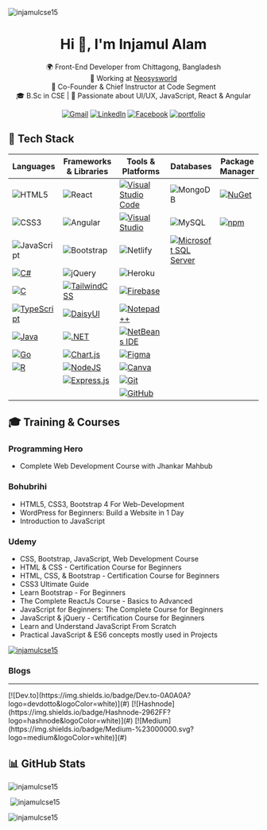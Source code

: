 <p align="left"> <img src="https://komarev.com/ghpvc/?username=injamulcse15&label=Profile%20views&color=0e75b6&style=flat" alt="injamulcse15" /> </p>

<h1 align="center">Hi 👋, I'm Injamul Alam</h1>
<p align="center">🌍 Front-End Developer from Chittagong, Bangladesh <br/>
  💼 Working at <a href="https://www.neosysworld.com/">Neosysworld</a> <br/>
  💼 Co-Founder & Chief Instructor at Code Segment <br/>
  🎓 B.Sc in CSE | 🚀 Passionate about UI/UX, JavaScript, React & Angular
</p>
  
<div align="center">
  
[![Gmail](https://img.shields.io/badge/gmail-%230077B5.svg?style=for-the-badge&logo=Gmail&logoColor=white)](mailto:yeasin.mohammod018@gmail.com/) [![LinkedIn](https://img.shields.io/badge/linkedin-%230077B5.svg?style=for-the-badge&logo=linkedin&logoColor=white)](https://www.linkedin.com/in/md-injamul-ismam-9688b8210/) [![Facebook](https://img.shields.io/badge/Facebook-%231877F2.svg?style=for-the-badge&logo=Facebook&logoColor=white)](https://www.facebook.com/injamulCSE15/) [![portfolio](https://img.shields.io/badge/my_portfolio-000?style=for-the-badge&logo=ko-fi&logoColor=white)](https://injamul-s-portfolio.netlify.app/)
</div>

## 🚀 Tech Stack

| Languages        | Frameworks & Libraries     | Tools & Platforms        | Databases              | Package Manager |
|------------------|----------------------------|--------------------------|------------------------|-----------------|
| ![HTML5](https://img.shields.io/badge/HTML5-E34F26?style=flat&logo=html5&logoColor=white) | ![React](https://img.shields.io/badge/React-61DAFB?style=flat&logo=react&logoColor=black) | [![Visual Studio Code](https://custom-icon-badges.demolab.com/badge/Visual%20Studio%20Code-0078d7.svg?logo=vsc&logoColor=white)](#) | ![MongoDB](https://img.shields.io/badge/MongoDB-47A248?style=flat&logo=mongodb&logoColor=white) | [![NuGet](https://img.shields.io/badge/NuGet-004880?logo=nuget&logoColor=fff)](#) |
| ![CSS3](https://img.shields.io/badge/CSS3-1572B6?style=flat&logo=css3&logoColor=white) | ![Angular](https://img.shields.io/badge/Angular-DD0031?style=flat&logo=angular&logoColor=white) | [![Visual Studio](https://custom-icon-badges.demolab.com/badge/Visual%20Studio-5C2D91.svg?&logo=visual-studio&logoColor=white)](#)  | ![MySQL](https://img.shields.io/badge/MySQL-4479A1?style=flat&logo=mysql&logoColor=white) | [![npm](https://img.shields.io/badge/npm-CB3837?logo=npm&logoColor=fff)](#) |
| ![JavaScript](https://img.shields.io/badge/JavaScript-F7DF1E?style=flat&logo=javascript&logoColor=black) | ![Bootstrap](https://img.shields.io/badge/Bootstrap-563D7C?style=flat&logo=bootstrap&logoColor=white) | ![Netlify](https://img.shields.io/badge/Netlify-00C7B7?style=flat&logo=netlify&logoColor=white) | [![Microsoft SQL Server](https://custom-icon-badges.demolab.com/badge/Microsoft%20SQL%20Server-CC2927?logo=mssqlserver-white&logoColor=white)](#) |
| [![C#](https://custom-icon-badges.demolab.com/badge/C%23-%23239120.svg?logo=cshrp&logoColor=white)](#) | ![jQuery](https://img.shields.io/badge/jQuery-0769AD?style=flat&logo=jquery&logoColor=white) | ![Heroku](https://img.shields.io/badge/Heroku-430098?style=flat&logo=heroku&logoColor=white) |                        |
| [![C](https://img.shields.io/badge/C-00599C?logo=c&logoColor=white)](#) | [![TailwindCSS](https://img.shields.io/badge/Tailwind%20CSS-%2338B2AC.svg?logo=tailwind-css&logoColor=white)](#) | [![Firebase](https://img.shields.io/badge/Firebase-FFCA28?style=flat&logo=firebase&logoColor=black)](#) | |
| [![TypeScript](https://img.shields.io/badge/TypeScript-3178C6?logo=typescript&logoColor=fff)](#) | [![DaisyUI](https://img.shields.io/badge/DaisyUI-5A0EF8?logo=daisyui&logoColor=fff)](#) | [![Notepad++](https://img.shields.io/badge/Notepad++-90E59A.svg?&logo=notepad%2b%2b&logoColor=black)](#) | |
| [![Java](https://img.shields.io/badge/Java-%23ED8B00.svg?logo=openjdk&logoColor=white)](#) | [![.NET](https://img.shields.io/badge/.NET-512BD4?logo=dotnet&logoColor=fff)](#) | [![NetBeans IDE](https://img.shields.io/badge/NetBeans%20IDE-1B6AC6.svg?logo=apache-netbeans-ide&logoColor=white)](#) | | |
| [![Go](https://img.shields.io/badge/Go-%2300ADD8.svg?&logo=go&logoColor=white)](#) | [![Chart.js](https://img.shields.io/badge/Chart.js-FF6384?logo=chartdotjs&logoColor=fff)](#) | [![Figma](https://img.shields.io/badge/Figma-F24E1E?logo=figma&logoColor=white)](#) | | |
| [![R](https://img.shields.io/badge/R-%23276DC3.svg?logo=r&logoColor=white)](#) | [![NodeJS](https://img.shields.io/badge/Node.js-6DA55F?logo=node.js&logoColor=white)](#) | [![Canva](https://img.shields.io/badge/Canva-%2300C4CC.svg?&logo=Canva&logoColor=white)](#) | |
| | [![Express.js](https://img.shields.io/badge/Express.js-%23404d59.svg?logo=express&logoColor=%2361DAFB)](#) | [![Git](https://img.shields.io/badge/Git-F05032?logo=git&logoColor=fff)](#) | |
| | | [![GitHub](https://img.shields.io/badge/GitHub-%23121011.svg?logo=github&logoColor=white)](#) | |


## 🎓 Training & Courses

### Programming Hero

- Complete Web Development Course with Jhankar Mahbub
### Bohubrihi

- HTML5, CSS3, Bootstrap 4 For Web-Development 
- WordPress for Beginners: Build a Website in 1 Day
- Introduction to JavaScript
 
### Udemy
- CSS, Bootstrap, JavaScript, Web Development Course
- HTML & CSS - Certification Course for Beginners
- HTML, CSS, & Bootstrap - Certification Course for Beginners
- CSS3 Ultimate Guide
- Learn Bootstrap - For Beginners
- The Complete ReactJs Course - Basics to Advanced
- JavaScript for Beginners: The Complete Course for Beginners
- JavaScript & jQuery - Certification Course for Beginners 
- Learn and Understand JavaScript From Scratch
- Practical JavaScript & ES6 concepts mostly used in Projects


<p align="left"> <a href="https://github.com/ryo-ma/github-profile-trophy"><img src="https://github-profile-trophy.vercel.app/?username=injamulcse15" alt="injamulcse15" /></a> </p>



### Blogs
<hr>
[![Dev.to](https://img.shields.io/badge/Dev.to-0A0A0A?logo=devdotto&logoColor=white)](#)
[![Hashnode](https://img.shields.io/badge/Hashnode-2962FF?logo=hashnode&logoColor=white)](#)
[![Medium](https://img.shields.io/badge/Medium-%23000000.svg?logo=medium&logoColor=white)](#)

 ## 📊 GitHub Stats
 
<div>
<p align="left"><img src="https://github-readme-stats.vercel.app/api/top-langs?username=injamulcse15&show_icons=true&locale=en&layout=compact" alt="injamulcse15" /></p>
</div>
<div>
<p align="left">&nbsp;<img src="https://github-readme-stats.vercel.app/api?username=injamulcse15&show_icons=true&locale=en" alt="injamulcse15" /></p>
</div>
<p><img src="https://github-readme-streak-stats.herokuapp.com/?user=injamulcse15&" alt="injamulcse15" /></p>

